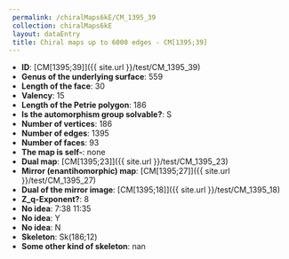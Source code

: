 ```yaml
--- 
 permalink: /chiralMaps6kE/CM_1395_39 
 collection: chiralMaps6kE
 layout: dataEntry
 title: Chiral maps up to 6000 edges - CM[1395;39]
---
```


- **ID**: [CM[1395;39]]({{ site.url }}/test/CM_1395_39)
- **Genus of the underlying surface**: 559
- **Length of the face**: 30
- **Valency**: 15
- **Length of the Petrie polygon**: 186
- **Is the automorphism group solvable?**: S
- **Number of vertices**: 186
- **Number of edges**: 1395
- **Number of faces**: 93
- **The map is self-**: none
- **Dual map**: [CM[1395;23]]({{ site.url }}/test/CM_1395_23)
- **Mirror (enantihomorphic) map**: [CM[1395;27]]({{ site.url }}/test/CM_1395_27)
- **Dual of the mirror image**: [CM[1395;18]]({{ site.url }}/test/CM_1395_18)
- **Z_q-Exponent?**: 8
- **No idea**:  7:38 11:35
- **No idea**: Y
- **No idea**: N
- **Skeleton**: Sk(186;12)
- **Some other kind of skeleton**: nan
